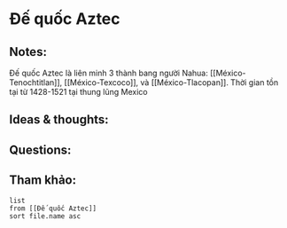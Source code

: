 # Đế quốc Aztec

## Notes:
Đế quốc Aztec là liên minh 3 thành bang người Nahua: [[México-Tenochtitlan]], [[México-Texcoco]], và [[México-Tlacopan]]. Thời gian tồn tại từ 1428-1521 tại thung lũng Mexico


## Ideas & thoughts:

## Questions:


## Tham khảo:
```dataview
list
from [[Đế quốc Aztec]]
sort file.name asc
```
